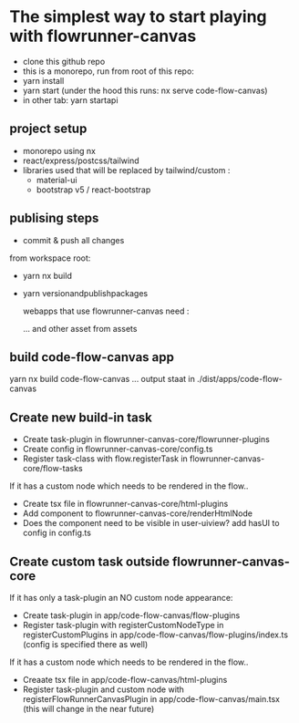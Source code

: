 # The simplest way to start playing with flowrunner-canvas

- clone this github repo
- this is a monorepo, run from root of this repo:
- yarn install
- yarn start (under the hood this runs: nx serve code-flow-canvas)
- in other tab: yarn startapi
  
## project setup

- monorepo using nx
- react/express/postcss/tailwind
- libraries used that will be replaced by tailwind/custom : 
  - material-ui
  - bootstrap v5 / react-bootstrap
  
## publising steps

- commit & push all changes

from workspace root:

- yarn nx build
- yarn versionandpublishpackages

	webapps that use flowrunner-canvas need :

	<link
      rel="stylesheet"
      href=".../bootstrap.min.css"
    />
    <link
      rel="stylesheet"
      href=".../fira_code.css"
    />
    <link
      rel="stylesheet"
      href=".../react-draft-wysiwyg.css"
    />

	... and other asset from assets

## build code-flow-canvas app

  yarn nx build code-flow-canvas
  ... output staat in ./dist/apps/code-flow-canvas

   
## Create new build-in task

- Create task-plugin in flowrunner-canvas-core/flowrunner-plugins
- Create config in flowrunner-canvas-core/config.ts
- Register task-class with flow.registerTask in flowrunner-canvas-core/flow-tasks

If it has a custom node which needs to be rendered in the flow..
- Create tsx file in flowrunner-canvas-core/html-plugins
- Add component to flowrunner-canvas-core/renderHtmlNode
- Does the component need to be visible in user-uiview? add hasUI to config in config.ts

## Create custom task outside flowrunner-canvas-core

If it has only a task-plugin an NO custom node appearance:
- Create task-plugin in app/code-flow-canvas/flow-plugins
- Register task-plugin with registerCustomNodeType in registerCustomPlugins in app/code-flow-canvas/flow-plugins/index.ts (config is specified there as well)

If it has a custom node which needs to be rendered in the flow..
- Creaate tsx file in app/code-flow-canvas/html-plugins
- Register task-plugin and custom node with registerFlowRunnerCanvasPlugin in app/code-flow-canvas/main.tsx (this will change in the near future)
